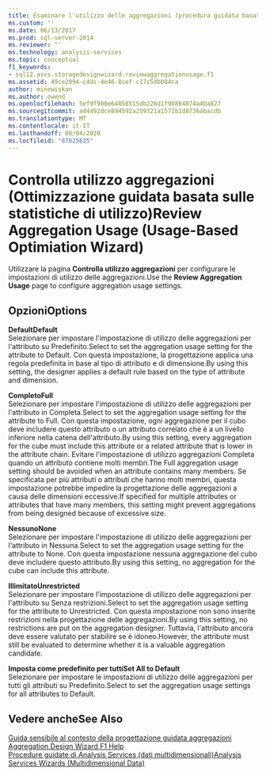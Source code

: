 ```yaml
---
title: Esaminare l'utilizzo delle aggregazioni (procedura guidata basata basata sull'utilizzo) | Microsoft Docs
ms.custom: ''
ms.date: 06/13/2017
ms.prod: sql-server-2014
ms.reviewer: ''
ms.technology: analysis-services
ms.topic: conceptual
f1_keywords:
- sql12.asvs.storagedesignwizard.reviewaggregationusage.f1
ms.assetid: 49ce2094-c4dc-4e46-8cef-c17c5db084ca
author: minewiskan
ms.author: owend
ms.openlocfilehash: 5ef9f900e64858515db226d1f9b864874a4ba827
ms.sourcegitcommit: ad4d92dce894592a259721a1571b1d8736abacdb
ms.translationtype: MT
ms.contentlocale: it-IT
ms.lasthandoff: 08/04/2020
ms.locfileid: "87625635"
---
```

# <a name="review-aggregation-usage-usage-based-optimiation-wizard"></a><span data-ttu-id="19ddf-102">Controlla utilizzo aggregazioni (Ottimizzazione guidata basata sulle statistiche di utilizzo)</span><span class="sxs-lookup"><span data-stu-id="19ddf-102">Review Aggregation Usage (Usage-Based Optimiation Wizard)</span></span>
  <span data-ttu-id="19ddf-103">Utilizzare la pagina **Controlla utilizzo aggregazioni** per configurare le impostazioni di utilizzo delle aggregazioni.</span><span class="sxs-lookup"><span data-stu-id="19ddf-103">Use the **Review Aggregation Usage** page to configure aggregation usage settings.</span></span>  
  
## <a name="options"></a><span data-ttu-id="19ddf-104">Opzioni</span><span class="sxs-lookup"><span data-stu-id="19ddf-104">Options</span></span>  
 <span data-ttu-id="19ddf-105">**Default**</span><span class="sxs-lookup"><span data-stu-id="19ddf-105">**Default**</span></span>  
 <span data-ttu-id="19ddf-106">Selezionare per impostare l'impostazione di utilizzo delle aggregazioni per l'attributo su Predefinito.</span><span class="sxs-lookup"><span data-stu-id="19ddf-106">Select to set the aggregation usage setting for the attribute to Default.</span></span> <span data-ttu-id="19ddf-107">Con questa impostazione, la progettazione applica una regola predefinita in base al tipo di attributo e di dimensione.</span><span class="sxs-lookup"><span data-stu-id="19ddf-107">By using this setting, the designer applies a default rule based on the type of attribute and dimension.</span></span>  
  
 <span data-ttu-id="19ddf-108">**Completo**</span><span class="sxs-lookup"><span data-stu-id="19ddf-108">**Full**</span></span>  
 <span data-ttu-id="19ddf-109">Selezionare per impostare l'impostazione di utilizzo delle aggregazioni per l'attributo in Completa.</span><span class="sxs-lookup"><span data-stu-id="19ddf-109">Select to set the aggregation usage setting for the attribute to Full.</span></span> <span data-ttu-id="19ddf-110">Con questa impostazione, ogni aggregazione per il cubo deve includere questo attributo o un attributo correlato che è a un livello inferiore nella catena dell'attributo.</span><span class="sxs-lookup"><span data-stu-id="19ddf-110">By using this setting, every aggregation for the cube must include this attribute or a related attribute that is lower in the attribute chain.</span></span> <span data-ttu-id="19ddf-111">Evitare l'impostazione di utilizzo aggregazioni Completa quando un attributo contiene molti membri.</span><span class="sxs-lookup"><span data-stu-id="19ddf-111">The Full aggregation usage setting should be avoided when an attribute contains many members.</span></span> <span data-ttu-id="19ddf-112">Se specificata per più attributi o attributi che hanno molti membri, questa impostazione potrebbe impedire la progettazione delle aggregazioni a causa delle dimensioni eccessive.</span><span class="sxs-lookup"><span data-stu-id="19ddf-112">If specified for multiple attributes or attributes that have many members, this setting might prevent aggregations from being designed because of excessive size.</span></span>  
  
 <span data-ttu-id="19ddf-113">**Nessuno**</span><span class="sxs-lookup"><span data-stu-id="19ddf-113">**None**</span></span>  
 <span data-ttu-id="19ddf-114">Selezionare per impostare l'impostazione di utilizzo delle aggregazioni per l'attributo in Nessuna.</span><span class="sxs-lookup"><span data-stu-id="19ddf-114">Select to set the aggregation usage setting for the attribute to None.</span></span> <span data-ttu-id="19ddf-115">Con questa impostazione nessuna aggregazione del cubo deve includere questo attributo.</span><span class="sxs-lookup"><span data-stu-id="19ddf-115">By using this setting, no aggregation for the cube can include this attribute.</span></span>  
  
 <span data-ttu-id="19ddf-116">**Illimitato**</span><span class="sxs-lookup"><span data-stu-id="19ddf-116">**Unrestricted**</span></span>  
 <span data-ttu-id="19ddf-117">Selezionare per impostare l'impostazione di utilizzo delle aggregazioni per l'attributo su Senza restrizioni.</span><span class="sxs-lookup"><span data-stu-id="19ddf-117">Select to set the aggregation usage setting for the attribute to Unrestricted.</span></span> <span data-ttu-id="19ddf-118">Con questa impostazione non sono inserite restrizioni nella progettazione delle aggregazioni.</span><span class="sxs-lookup"><span data-stu-id="19ddf-118">By using this setting, no restrictions are put on the aggregation designer.</span></span> <span data-ttu-id="19ddf-119">Tuttavia, l'attributo ancora deve essere valutato per stabilire se è idoneo.</span><span class="sxs-lookup"><span data-stu-id="19ddf-119">However, the attribute must still be evaluated to determine whether it is a valuable aggregation candidate.</span></span>  
  
 <span data-ttu-id="19ddf-120">**Imposta come predefinito per tutti**</span><span class="sxs-lookup"><span data-stu-id="19ddf-120">**Set All to Default**</span></span>  
 <span data-ttu-id="19ddf-121">Selezionare per impostare le impostazioni  di utilizzo delle aggregazioni per tutti gli attributi su Predefinito.</span><span class="sxs-lookup"><span data-stu-id="19ddf-121">Select to set the aggregation usage settings for all attributes to Default.</span></span>  
  
## <a name="see-also"></a><span data-ttu-id="19ddf-122">Vedere anche</span><span class="sxs-lookup"><span data-stu-id="19ddf-122">See Also</span></span>  
 <span data-ttu-id="19ddf-123">[Guida sensibile al contesto della progettazione guidata aggregazioni](aggregation-design-wizard-f1-help.md) </span><span class="sxs-lookup"><span data-stu-id="19ddf-123">[Aggregation Design Wizard F1 Help](aggregation-design-wizard-f1-help.md) </span></span>  
 [<span data-ttu-id="19ddf-124">Procedure guidate di Analysis Services &#40;dati multidimensionali&#41;</span><span class="sxs-lookup"><span data-stu-id="19ddf-124">Analysis Services Wizards &#40;Multidimensional Data&#41;</span></span>](analysis-services-wizards-multidimensional-data.md)  
  
  
